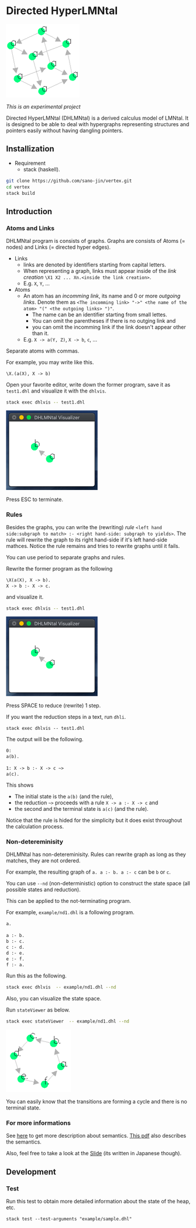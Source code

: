 # Directed HyperLMNtal

![Cube](https://github.com/sano-jin/vertex/blob/develop/doc/dhlvis_cube.png)

*This is an experimental project*

Directed HyperLMNtal (DHLMNtal) is a derived calculus model of LMNtal.
It is designed to be able to deal with hypergraphs representing structures and pointers easily
without having dangling pointers.

## Installization
- Requirement
  - stack (haskell).

```bash
git clone https://github.com/sano-jin/vertex.git
cd vertex
stack build  
```

## Introduction

### Atoms and Links
DHLMNtal program is consists of graphs. Graphs are consists of Atoms (= nodes) and Links (= directed hyper edges).

- Links
  - links are denoted by identifiers starting from capital letters.
  - When representing a graph, links must appear inside of the *link creation* `\X1 X2 ... Xn.<inside the link creation>`.
  - E.g. `X`, `Y`, ...
- Atoms
  - An atom has an *incomming link*, its name and 0 or more *outgoing links*.
    Denote them as `<The incomming link> "->" <the name of the atom> "(" <the outgoing links> ")"`.
    - The name can be an identifier starting from small lettes.
    - You can omit the parentheses if there is no outging link and
    - you can omit the incomming link if the link doesn't appear other than it.
  - E.g. `X -> a(Y, Z)`, `X -> b`, `c`, ...

Separate atoms with commas.

For example, you may write like this.
```
\X.(a(X), X -> b)
```

Open your favorite editor, write down the former program, save it as `test1.dhl` and visualize it with the `dhlvis`.

```bash
stack exec dhlvis -- test1.dhl
```

![The graphical image of the test1.dhl](https://github.com/sano-jin/vertex/blob/develop/doc/dhlvis_sample1-1.png)

Press ESC to terminate.

### Rules

Besides the graphs, you can write the (rewriting) *rule* `<left hand side:subgraph to match> :- <right hand-side: subgraph to yields>`.
The rule will rewrite the graph to its right hand-side if it's left hand-side mathces.
Notice the rule remains and tries to rewrite graphs until it fails.

You can use period to separate graphs and rules.

Rewrite the former program as the following
```
\X(a(X), X -> b).
X -> b :- X -> c.
```

and visualize it.

```bash
stack exec dhlvis -- test1.dhl
```

![The graphical image of the test1.dhl](https://github.com/sano-jin/vertex/blob/develop/doc/dhlvis_sample1-1.png)

Press SPACE to reduce (rewrite) 1 step.

If you want the reduction steps in a text, run `dhli`.
```stack 
stack exec dhlvis -- test1.dhl
```

The output will be the following.
```
0: 
a(b). 

1: X -> b :- X -> c ~> 
a(c). 
```
This shows
- The initial state is the `a(b)` (and the rule),
- the reduction `~>` proceeds with a rule `X -> a :- X -> c` and
- the second and the terminal state is `a(c)` (and the rule).

Notice that the rule is hided for the simplicity but it does exist throughout the calculation process.

### Non-detereminisity
DHLMNtal has non-detereminisity.
Rules can rewrite graph as long as they matches, they are not ordered. 

For example, the resulting graph of `a. a :- b. a :- c` can be `b` or `c`.

You can use `--nd` (non-deterministic) option to construct the state space (all possible states and reduction).

This can be applied to the not-terminating program.

For example, `example/nd1.dhl` is a following program.
```
a.

a :- b.
b :- c.
c :- d.
d :- e.
e :- f.
f :- a.
```

Run this as the following.
```bash
stack exec dhlvis  -- example/nd1.dhl --nd
```

Also, you can visualize the state space.

Run `stateViewer` as below.

```bash
stack exec stateViewer  -- example/nd1.dhl --nd
```

![stateViewer_nd1](https://github.com/sano-jin/vertex/blob/develop/doc/stateViewer_nd1.png)

You can easily know that the transitions are forming a cycle and there is no terminal state.

### For more informations
See [here](https://github.com/sano-jin/vertex/blob/master/semantics.md) to get more description about semantics.
[This pdf](https://github.com/sano-jin/vertex/blob/master/doc/Directed_HyperFlatLMNtal.pdf) also describes the semantics.

Also, feel free to take a look at the [Slide](https://github.com/sano-jin/vertex/blob/master/doc/DHLMNtal.pdf) (its written in Japanese though).

## Development

### Test
Run this test to obtain more detailed information about the state of the heap, etc.

```shell
stack test --test-arguments "example/sample.dhl"
```




